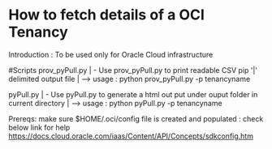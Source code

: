 # How to fetch details of a OCI Tenancy
Introduction :
To be used only for Oracle Cloud infrastructure

#Scripts
prov_pyPull.py
   | - Use prov_pyPull.py to print readable CSV pip '|' delimited output file 
   | --> usage : python prov_pyPull.py  -p tenancyname 

pyPull.py
   | - Use pyPull.py to generate a html out put under ouput folder in current directory
   | --> usage : python pyPull.py  -p tenancyname 

Prereqs:
make sure $HOME/.oci/config file is created and populated : check below link for help
https://docs.cloud.oracle.com/iaas/Content/API/Concepts/sdkconfig.htm 
